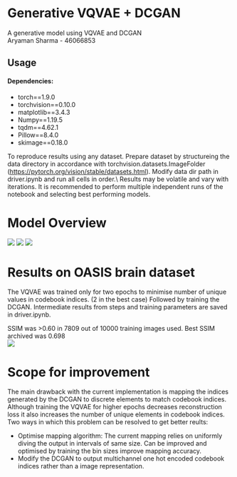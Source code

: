 # Generative VQVAE + DCGAN
A generative model using VQVAE and DCGAN\
Aryaman Sharma - 46066853 

## Usage
#### Dependencies:
- torch==1.9.0
- torchvision==0.10.0
- matplotlib==3.4.3
- Numpy==1.19.5
- tqdm==4.62.1
- Pillow==8.4.0
- skimage==0.18.0

To reproduce results using any dataset. Prepare dataset by structureing the data directory in accordance with torchvision.datasets.ImageFolder (https://pytorch.org/vision/stable/datasets.html). Modify data dir path in driver.ipynb and run all cells in order.\ 
Results may be volatile and vary with iterations. It is recommended to perform multiple independent runs of the notebook and selecting best performing models.

# Model Overview
![](/images/vqvae.png.png)
![](/images/vqvae_elements.png)
![](/images/dcgan.png)

# Results on OASIS brain dataset
The VQVAE was trained only for two epochs to minimise number of unique values in codebook indices. (2 in the best case) Followed by training the DCGAN. Intermediate results from steps and training parameters are saved in driver.ipynb.

SSIM was >0.60 in 7809 out of 10000 training images used. Best SSIM archived was 0.698\
![](/images/result.png)

# Scope for improvement
The main drawback with the current implementation is mapping the indices generated by the DCGAN to discrete elements to match codebook indices. Although training the VQVAE for higher epochs decreases reconstruction loss it also increases the number of unique elements in codebook indices. Two ways in which this problem can be resolved to get better reults:
- Optimise mapping algorithm: The current mapping relies on uniformly diving the output in intervals of same size. Can be improved and optimised by training the bin sizes improve mapping accuracy.
- Modify the DCGAN to output multichannel one hot encoded codebook indices rather than a image representation.
